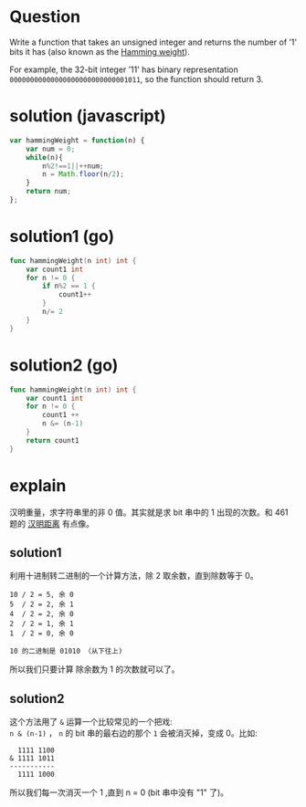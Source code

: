 # Question
Write a function that takes an unsigned integer and returns the number of ’1' bits it has (also known as the [Hamming weight](https://en.wikipedia.org/wiki/Hamming_weight)).

For example, the 32-bit integer ’11' has binary representation `00000000000000000000000000001011`, so the function should return 3.

# solution (javascript)
```javascript
var hammingWeight = function(n) {
    var num = 0;
    while(n){
        n%2!==1||++num;
        n = Math.floor(n/2);
    }
    return num;
};
```

# solution1 (go)
```go
func hammingWeight(n int) int {
    var	count1 int
    for n != 0 {
        if n%2 == 1 {
            count1++
        }
        n/= 2
    }
}
```

# solution2 (go)
```go
func hammingWeight(n int) int {
    var count1 int
    for n != 0 {
        count1 ++
        n &= (n-1)
    }
    return count1
}
```
# explain  

汉明重量，求字符串里的非 0 值。其实就是求 bit 串中的 1 出现的次数。和 461 题的 [汉明距离](461.md) 有点像。   

## solution1
利用十进制转二进制的一个计算方法，除 2 取余数，直到除数等于 0。  
```
10 / 2 = 5, 余 0
5  / 2 = 2, 余 1
4  / 2 = 2, 余 0
2  / 2 = 1, 余 1
1  / 2 = 0, 余 0  

10 的二进制是 01010 （从下往上) 
```
所以我们只要计算 除余数为 1 的次数就可以了。
## solution2 
这个方法用了 `&` 运算一个比较常见的一个把戏:  
`n & (n-1)` ， `n` 的 bit 串的最右边的那个  `1` 会被消灭掉，变成 0。比如:  
```
  1111 1100
& 1111 1011
-----------
  1111 1000  
```

所以我们每一次消灭一个 1 ,直到 n = 0 (bit 串中没有 "1" 了)。
